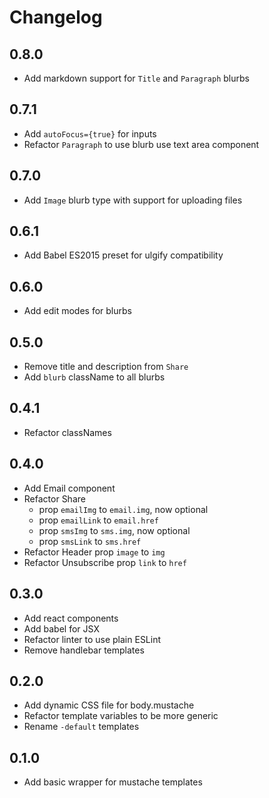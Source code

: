 # Changelog

## 0.8.0

- Add markdown support for `Title` and `Paragraph` blurbs

## 0.7.1

- Add `autoFocus={true}` for inputs
- Refactor `Paragraph` to use blurb use text area component

## 0.7.0

- Add `Image` blurb type with support for uploading files

## 0.6.1

- Add Babel ES2015 preset for ulgify compatibility

## 0.6.0

- Add edit modes for blurbs

## 0.5.0

- Remove title and description from `Share`
- Add `blurb` className to all blurbs

## 0.4.1

- Refactor classNames

## 0.4.0

- Add Email component
- Refactor Share
  - prop `emailImg` to `email.img`, now optional
  - prop `emailLink` to `email.href`
  - prop `smsImg` to `sms.img`, now optional
  - prop `smsLink` to `sms.href`
- Refactor Header prop `image` to `img`
- Refactor Unsubscribe prop `link` to `href`

## 0.3.0

- Add react components
- Add babel for JSX
- Refactor linter to use plain ESLint
- Remove handlebar templates

## 0.2.0

- Add dynamic CSS file for body.mustache
- Refactor template variables to be more generic
- Rename `-default` templates

## 0.1.0

- Add basic wrapper for mustache templates

